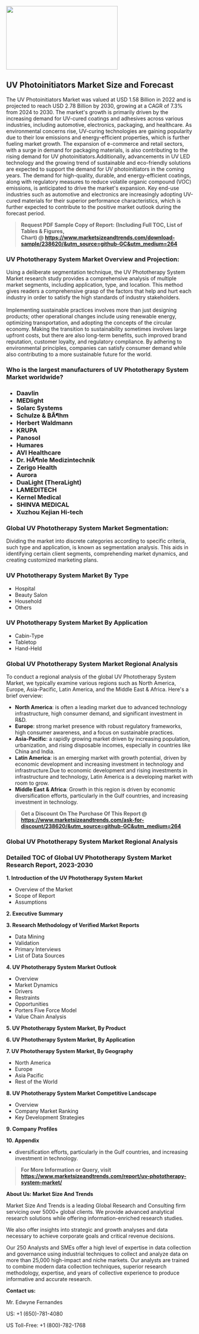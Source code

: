 <p><img class="alignnone size-medium wp-image-20088" src="https://ffe5etoiles.com/wp-content/uploads/2024/12/MST1-300x171.png" alt="" width="300" height="171" /></p><h2>UV Photoinitiators Market Size and Forecast</h2><p>The UV Photoinitiators Market was valued at USD 1.58 Billion in 2022 and is projected to reach USD 2.78 Billion by 2030, growing at a CAGR of 7.3% from 2024 to 2030. The market's growth is primarily driven by the increasing demand for UV-cured coatings and adhesives across various industries, including automotive, electronics, packaging, and healthcare. As environmental concerns rise, UV-curing technologies are gaining popularity due to their low emissions and energy-efficient properties, which is further fueling market growth. The expansion of e-commerce and retail sectors, with a surge in demand for packaging materials, is also contributing to the rising demand for UV photoinitiators.Additionally, advancements in UV LED technology and the growing trend of sustainable and eco-friendly solutions are expected to support the demand for UV photoinitiators in the coming years. The demand for high-quality, durable, and energy-efficient coatings, along with regulatory measures to reduce volatile organic compound (VOC) emissions, is anticipated to drive the market's expansion. Key end-use industries such as automotive and electronics are increasingly adopting UV-cured materials for their superior performance characteristics, which is further expected to contribute to the positive market outlook during the forecast period.</p></p><blockquote id="" class=""><strong>Request PDF Sample Copy of Report: (Including Full TOC, List of Tables &amp; Figures, Chart)&nbsp;@&nbsp;<strong><a href="https://www.marketsizeandtrends.com/download-sample/238620/&utm_source=github-GC&utm_medium=264" target="_blank">https://www.marketsizeandtrends.com/download-sample/238620/&utm_source=github-GC&utm_medium=264</a></strong></strong></blockquote><h3 id="" class="">UV Phototherapy System Market&nbsp;Overview and Projection:</h3><p id="" class="">Using a deliberate segmentation technique, the UV Phototherapy System Market research study provides a comprehensive analysis of multiple market segments, including application, type, and location. This method gives readers a comprehensive grasp of the factors that help and hurt each industry in order to satisfy the high standards of industry stakeholders. <br /> <br />Implementing sustainable practices involves more than just designing products; other operational changes include using renewable energy, optimizing transportation, and adopting the concepts of the circular economy. Making the transition to sustainability sometimes involves large upfront costs, but there are also long-term benefits, such improved brand reputation, customer loyalty, and regulatory compliance. By adhering to environmental principles, companies can satisfy consumer demand while also contributing to a more sustainable future for the world.</p><h3 id="" class="">Who is the largest manufacturers of&nbsp;UV Phototherapy System Market worldwide?</h3><h3 class=""><p><ul><li>Daavlin </li><li> MEDlight </li><li> Solarc Systems </li><li> Schulze & BÃ¶hm </li><li> Herbert Waldmann </li><li> KRUPA </li><li> Panosol </li><li> Humares </li><li> AVI Healthcare </li><li> Dr. HÃ¶nle Medizintechnik </li><li> Zerigo Health </li><li> Aurora </li><li> DuaLight (TheraLight) </li><li> LAMEDITECH </li><li> Kernel Medical </li><li> SHINVA MEDICAL </li><li> Xuzhou Kejian Hi-tech</li></ul></p></h3><h3 id="" class="">Global&nbsp;UV Phototherapy System Market Segmentation:</h3><p id="" class="">Dividing the market into discrete categories according to specific criteria, such type and application, is known as segmentation analysis. This aids in identifying certain client segments, comprehending market dynamics, and creating customized marketing plans.</p><h3 id="" class="">UV Phototherapy System Market&nbsp;By Type</h3><p><p><ul><li>Hospital</li><li> Beauty Salon</li><li> Household</li><li> Others</p></li></ul></p></p><h3 id="" class="">UV Phototherapy System Market&nbsp;By Application</h3><p class=""><p><ul><li>Cabin-Type</li><li> Tabletop</li><li> Hand-Held</li></ul></p></p><h3 id="" class="">Global UV Phototherapy System Market Regional Analysis</h3><p id="" class="">To conduct a regional analysis of the global UV Phototherapy System Market, we typically examine various regions such as North America, Europe, Asia-Pacific, Latin America, and the Middle East &amp; Africa. Here's a brief overview:</p><ul><li><strong>North America</strong>: is often a leading market due to advanced technology infrastructure, high consumer demand, and significant investment in R&amp;D.</li><li><strong>Europe</strong>: strong market presence with robust regulatory frameworks, high consumer awareness, and a focus on sustainable practices.</li><li><strong>Asia-Pacific</strong>: a rapidly growing market driven by increasing population, urbanization, and rising disposable incomes, especially in countries like China and India.</li><li><strong>Latin America</strong>: is an emerging market with growth potential, driven by economic development and increasing investment in technology and infrastructure.Due to economic development and rising investments in infrastructure and technology, Latin America is a developing market with room to grow.</li><li><strong>Middle East &amp; Africa</strong>: Growth in this region is driven by economic diversification efforts, particularly in the Gulf countries, and increasing investment in technology.</li></ul><blockquote id="" class=""><strong>Get a Discount On The Purchase Of This Report @ <strong><a href="https://www.marketsizeandtrends.com/ask-for-discount/238620/&utm_source=github-GC&utm_medium=264" target="_blank">https://www.marketsizeandtrends.com/ask-for-discount/238620/&utm_source=github-GC&utm_medium=264</a></strong></strong></blockquote><h3 id="" class="">Global UV Phototherapy System Market Regional Analysis</h3><h3 id="" class="">Detailed TOC of Global UV Phototherapy System Market Research Report, 2023-2030</h3><p id="" class=""><strong>1. Introduction of the UV Phototherapy System Market</strong></p><ul><li>Overview of the Market</li><li>Scope of Report</li><li>Assumptions</li></ul><p id="" class=""><strong>2. Executive Summary</strong></p><p id="" class=""><strong>3. Research Methodology of Verified Market Reports</strong></p><ul><li>Data Mining</li><li>Validation</li><li>Primary Interviews</li><li>List of Data Sources</li></ul><p id="" class=""><strong>4. UV Phototherapy System Market Outlook</strong></p><ul><li>Overview</li><li>Market Dynamics</li><li>Drivers</li><li>Restraints</li><li>Opportunities</li><li>Porters Five Force Model</li><li>Value Chain Analysis</li></ul><p id="" class=""><strong>5. UV Phototherapy System Market, By Product</strong></p><p id="" class=""><strong>6. UV Phototherapy System Market, By Application</strong></p><p id="" class=""><strong>7. UV Phototherapy System Market, By Geography</strong></p><ul><li>North America</li><li>Europe</li><li>Asia Pacific</li><li>Rest of the World</li></ul><p id="" class=""><strong>8. UV Phototherapy System Market Competitive Landscape</strong></p><ul><li>Overview</li><li>Company Market Ranking</li><li>Key Development Strategies</li></ul><p id="" class=""><strong>9. Company Profiles</strong></p><p id="" class=""><strong>10. Appendix</strong></p><ul><li>diversification efforts, particularly in the Gulf countries, and increasing investment in technology.</li></ul><blockquote id="" class=""><strong>For More Information or Query, visit <strong><strong><a href="https://www.marketsizeandtrends.com/report/uv-phototherapy-system-market/" target="_blank">https://www.marketsizeandtrends.com/report/uv-phototherapy-system-market/</a></strong></strong></strong></blockquote><p id="" class=""><strong>About Us: Market Size And Trends</strong></p><p id="" class="">Market Size And Trends is a leading Global Research and Consulting firm servicing over 5000+ global clients. We provide advanced analytical research solutions while offering information-enriched research studies.</p><p id="" class="">We also offer insights into strategic and growth analyses and data necessary to achieve corporate goals and critical revenue decisions.</p><p id="" class="">Our 250 Analysts and SMEs offer a high level of expertise in data collection and governance using industrial techniques to collect and analyze data on more than 25,000 high-impact and niche markets. Our analysts are trained to combine modern data collection techniques, superior research methodology, expertise, and years of collective experience to produce informative and accurate research.</p><p id="" class=""><strong>Contact us:</strong></p><p id="" class="">Mr. Edwyne Fernandes</p><p id="" class="">US: +1 (650)-781-4080</p><p id="" class="">US Toll-Free: +1 (800)-782-1768</p>
